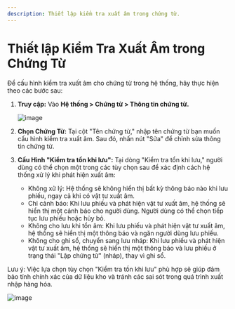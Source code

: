 ```yaml
--- 
description: Thiết lập kiểm tra xuất âm trong chứng từ.
---
```


# Thiết lập Kiểm Tra Xuất Âm trong Chứng Từ

Để cấu hình kiểm tra xuất âm cho chứng từ trong hệ thống, hãy thực hiện theo các bước sau:

1.  **Truy cập:** Vào **Hệ thống > Chứng từ > Thông tin chứng từ.**

    ![image](https://wiki.arito.vn/test/download/file?_id=67c8089b3f3907f09b61e8ba)

2.  **Chọn Chứng Từ:** Tại cột "Tên chứng từ," nhập tên chứng từ bạn muốn cấu hình kiểm tra xuất âm. Sau đó, nhấn nút "Sửa" để chỉnh sửa thông tin chứng từ.

3.  **Cấu Hình "Kiểm tra tồn khi lưu":** Tại dòng "Kiểm tra tồn khi lưu," người dùng có thể chọn một trong các tùy chọn sau để xác định cách hệ thống xử lý khi phát hiện xuất âm:

    *   Không xử lý: Hệ thống sẽ không hiển thị bất kỳ thông báo nào khi lưu phiếu, ngay cả khi có vật tư xuất âm.
    *   Chỉ cảnh báo: Khi lưu phiếu và phát hiện vật tư xuất âm, hệ thống sẽ hiển thị một cảnh báo cho người dùng. Người dùng có thể chọn tiếp tục lưu phiếu hoặc hủy bỏ.
    *   Không cho lưu khi tồn âm: Khi lưu phiếu và phát hiện vật tư xuất âm, hệ thống sẽ hiển thị một thông báo và ngăn người dùng lưu phiếu.
    *   Không cho ghi sổ, chuyển sang lưu nháp: Khi lưu phiếu và phát hiện vật tư xuất âm, hệ thống sẽ hiển thị một thông báo và lưu phiếu ở trạng thái "Lập chứng từ" (nháp), thay vì ghi sổ.

Lưu ý: Việc lựa chọn tùy chọn "Kiểm tra tồn khi lưu" phù hợp sẽ giúp đảm bảo tính chính xác của dữ liệu kho và tránh các sai sót trong quá trình xuất nhập hàng hóa.

![image](https://wiki.arito.vn/test/download/file?_id=67c8086d3f3907f09b61e8b7)
